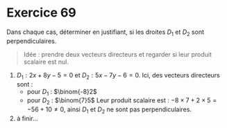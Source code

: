 # Exercice 69
Dans chaque cas, déterminer en justifiant, si les droites $D_1$​ et $D_2$​ sont perpendiculaires.

> Idée : prendre deux vecteurs directeurs et regarder si leur produit scalaire est nul.

1. $D_1​: 2x+8y−5=0$ et $D_2​:5x−7y−6=0$.
Ici, des vecteurs directeurs sont :
    * pour $D_1$ : $\binom{-8}2$
    * pour $D_2$ : $\binom{7}5$
Leur produit scalaire est : $-8×7 + 2×5 = -56+10 \neq 0$,
ainsi $D_1$ et $D_2$ ne sont pas perpendiculaires.
2. à finir...